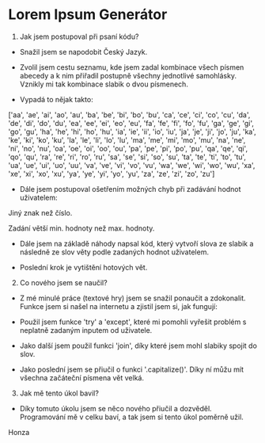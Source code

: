 # Lorem Ipsum Generátor


1. Jak jsem postupoval při psaní kódu?

* Snažil jsem se napodobit Český Jazyk.

* Zvolil jsem cestu seznamu, kde jsem zadal kombinace všech písmen abecedy a k nim přiřadil postupně všechny jednotlivé samohlásky. Vznikly mi tak kombinace slabik o dvou písmenech.

 - Vypadá to nějak takto:

['aa', 'ae', 'ai', 'ao', 'au',
'ba', 'be', 'bi', 'bo', 'bu',
'ca', 'ce', 'ci', 'co', 'cu',
'da', 'de', 'di', 'do', 'du',
'ea', 'ee', 'ei', 'eo', 'eu',
'fa', 'fe', 'fi', 'fo', 'fu',
'ga', 'ge', 'gi', 'go', 'gu',
'ha', 'he', 'hi', 'ho', 'hu',
'ia', 'ie', 'ii', 'io', 'iu',
'ja', 'je', 'ji', 'jo', 'ju',
'ka', 'ke', 'ki', 'ko', 'ku',
'la', 'le', 'li', 'lo', 'lu',
'ma', 'me', 'mi', 'mo', 'mu',
'na', 'ne', 'ni', 'no', 'nu',
'oa', 'oe', 'oi', 'oo', 'ou',
'pa', 'pe', 'pi', 'po', 'pu',
'qa', 'qe', 'qi', 'qo', 'qu',
'ra', 're', 'ri', 'ro', 'ru',
'sa', 'se', 'si', 'so', 'su',
'ta', 'te', 'ti', 'to', 'tu',
'ua', 'ue', 'ui', 'uo', 'uu',
'va', 've', 'vi', 'vo', 'vu',
'wa', 'we', 'wi', 'wo', 'wu',
'xa', 'xe', 'xi', 'xo', 'xu',
'ya', 'ye', 'yi', 'yo', 'yu',
'za', 'ze', 'zi', 'zo', 'zu']

* Dále jsem postupoval ošetřením možných chyb při zadávání hodnot uživatelem:

Jiný znak než číslo.

Zadání větší min. hodnoty než max. hodnoty.

* Dále jsem na základě náhody napsal kód, který vytvoří slova ze slabik a následně ze slov věty podle zadaných hodnot uživatelem.

* Poslední krok je vytištění hotových vět.


2. Co nového jsem se naučil?

* Z mé minulé práce (textové hry) jsem se snažil ponaučit a zdokonalit. Funkce jsem si našel na internetu a zjistil jsem si, jak fungují:

 - Použil jsem funkce 'try' a 'except', které mi pomohli vyřešit problém s neplatně zadaným inputem od uživatele.

 - Jako další jsem použil funkci 'join', díky které jsem mohl slabiky spojit do slov.

 - Jako poslední jsem se přiučil o funkci '.capitalize()'. Díky ní můžu mít všechna začáteční písmena vět velká.


3. Jak mě tento úkol bavil?

* Díky tomuto úkolu jsem se něco nového přiučil a dozvěděl. Programování mě v celku baví, a tak jsem si tento úkol poměrně užil.

Honza
   


                                                                                      
